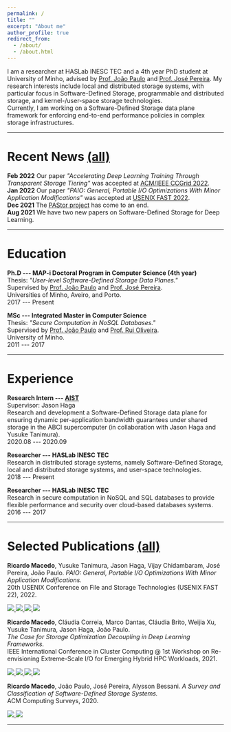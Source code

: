 ```yaml
---
permalink: /
title: ""
excerpt: "About me"
author_profile: true
redirect_from: 
  - /about/
  - /about.html
---
```



I am a researcher at HASLab INESC TEC and a 4th year PhD student at University of Minho, advised by [Prof. João Paulo](https://jtpaulo.github.io/) and [Prof. José Pereira](https://haslab.uminho.pt/jop). 
My research interests include local and distributed storage systems, with particular focus in Software-Defined Storage, programmable and distributed storage, and kernel-/user-space storage technologies.    
Currently, I am working on a Software-Defined Storage data plane framework for enforcing end-to-end performance policies in complex storage infrastructures.

***

Recent News [(all)](https://rgmacedo.github.io/news/)
===
**Feb 2022** Our paper *"Accelerating Deep Learning Training Through Transparent Storage Tiering"* was accepted at [ACM/IEEE CCGrid 2022](https://fcrlab.unime.it/ccgrid22/).     
**Jan 2022** Our paper *"PAIO: General, Portable I/O Optimizations With Minor Application Modifications"* was accepted at [USENIX FAST 2022](https://www.usenix.org/conference/fast22/).    
**Dec 2021** The [PAStor project](https://pastor-project.github.io/) has come to an end.    
**Aug 2021** We have two new papers on Software-Defined Storage for Deep Learning.    

***


Education
===
**Ph.D --- MAP-i Doctoral Program in Computer Science (4th year)**    
Thesis: *"User-level Software-Defined Storage Data Planes."*    
Supervised by [Prof. João Paulo](https://jtpaulo.github.io/) and [Prof. José Pereira](https://haslab.uminho.pt/jop).    
Universities of Minho, Aveiro, and Porto.    
2017 --- Present

**MSc --- Integrated Master in Computer Science**    
Thesis: *"Secure Computation in NoSQL Databases."*    
Supervised by [Prof. João Paulo](https://jtpaulo.github.io/) and [Prof. Rui Oliveira](https://haslab.uminho.pt/rco).    
University of Minho.    
2011 --- 2017

***

Experience
===
**Research Intern --- [AIST](https://www.aist.go.jp/index_en.html)**    
Supervisor: Jason Haga    
Research and development a Software-Defined Storage data plane for ensuring dynamic per-application bandwidth guarantees under shared storage in the ABCI supercomputer (in collaboration with Jason Haga and Yusuke Tanimura).    
2020.08 --- 2020.09

**Researcher --- HASLab INESC TEC**    
Research in distributed storage systems, namely Software-Defined Storage, local and distributed storage systems, and user-space technologies.    
2018 --- Present

**Researcher --- HASLab INESC TEC**    
Research in secure computation in NoSQL and SQL databases to provide flexible performance and security over cloud-based databases systems.    
2016 --- 2017

***

Selected Publications [(all)](https://rgmacedo.github.io/publications/)
===
**Ricardo Macedo**, Yusuke Tanimura, Jason Haga, Vijay Chidambaram, José Pereira, João Paulo. 
*PAIO: General, Portable I/O Optimizations With Minor Application Modifications.*    
20th USENIX Conference on File and Storage Technologies (USENIX FAST 22), 2022.    
<!-- PDF -->
<a href="https://www.usenix.org/conference/fast22/presentation/macedo">
    <img src="https://img.shields.io/badge/-pdf-5e5b5c?style=plastic&logo=Adobe%20Acrobat%20Reader&logoColor=white" />
  </a>
<!-- Bibtex -->
<a href="https://www.usenix.org/conference/fast22/presentation/macedo">
  <img src="https://img.shields.io/badge/bibtex-5e5b5c?style=plastic&logo=dblp&logoColor=white" />
</a>
<!-- ArXiv version -->
<a href="https://arxiv.org/abs/2106.03617">
    <img src="https://img.shields.io/static/v1?style=plastic&message=arXiv&color=5e5b5c&logo=arXiv&logoColor=FFFFFF&label=" />
</a>
<!-- Github -->
<a href="https://github.com/dsrhaslab/paio">
    <img src="https://img.shields.io/badge/dsrhaslab%2Fpaio-5e5b5c?style=plastic&logo=github&logoColor=white"/>
</a>


**Ricardo Macedo**, Cláudia Correia, Marco Dantas, Cláudia Brito, Weijia Xu, Yusuke Tanimura, Jason Haga, João Paulo.    
*The Case for Storage Optimization Decoupling in Deep Learning Frameworks.*    
IEEE International Conference in Cluster Computing @ 1st Workshop on Re-envisioning Extreme-Scale I/O for Emerging Hybrid HPC Workloads, 2021.    
<!-- PDF -->
<a href="https://rgmacedo.github.io/files/2021/rexio21-sds-prisma/rgmacedo-rexio21.pdf">
    <img src="https://img.shields.io/badge/-pdf-5e5b5c?style=plastic&logo=Adobe%20Acrobat%20Reader&logoColor=white" />
  </a>
<!-- Bibtex -->
<a href="https://rgmacedo.github.io/files/2021/rexio21-sds-prisma/bibtex.bib">
  <img src="https://img.shields.io/badge/bibtex-5e5b5c?style=plastic&logo=dblp&logoColor=white" />
</a>
<!-- Slides -->
<a href="https://rgmacedo.github.io/files/2021/rexio21-sds-prisma/rgmacedo-rexio21-presentation.pdf">
    <img src="https://img.shields.io/badge/-slides-5e5b5c?style=plastic&logo=microsoft-powerpoint&logoColor=white" />
</a>
<!-- Github -->
<a href="https://github.com/dsrhaslab/prisma">
    <img src="https://img.shields.io/badge/dsrhaslab%2Fprisma-5e5b5c?style=plastic&logo=github&logoColor=white"/>
</a>

**Ricardo Macedo**, João Paulo, José Pereira, Alysson Bessani. *A Survey and Classification of Software-Defined Storage Systems.*    
ACM Computing Surveys, 2020.   
<!-- PDF -->
<a href="https://dl.acm.org/doi/10.1145/3385896?cid=99659535288">
    <img src="https://img.shields.io/badge/-pdf-5e5b5c?style=plastic&logo=Adobe%20Acrobat%20Reader&logoColor=white" />
  </a>
<!-- Bibtex -->
<a href="https://rgmacedo.github.io/files/2020/csur20-sds-survey/bibtex.bib">
  <img src="https://img.shields.io/badge/bibtex-5e5b5c?style=plastic&logo=dblp&logoColor=white" />
</a>


***